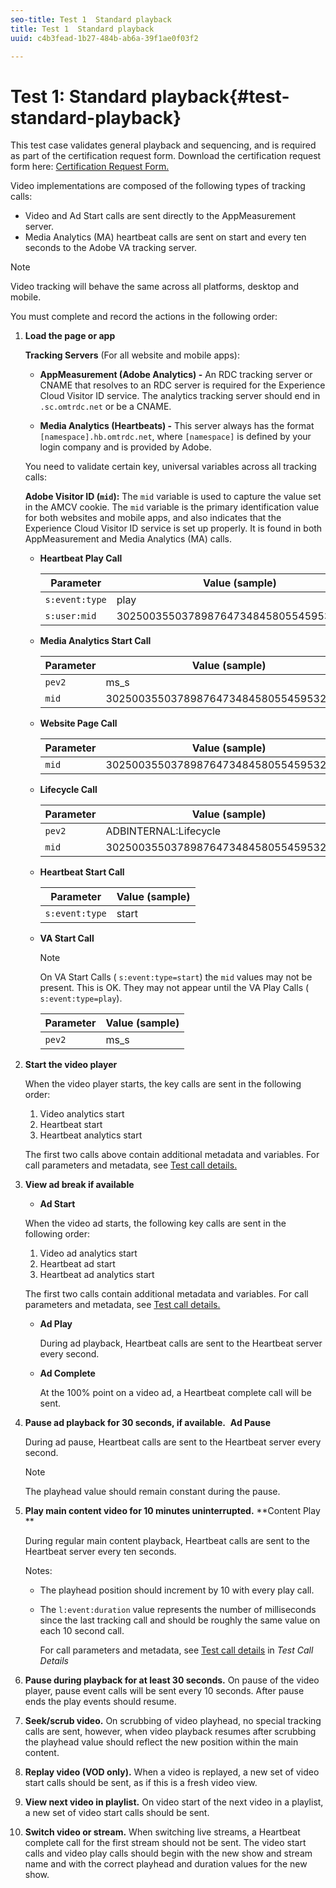 ```yaml
---
seo-title: Test 1  Standard playback
title: Test 1  Standard playback
uuid: c4b3fead-1b27-484b-ab6a-39f1ae0f03f2

---
```


# Test 1: Standard playback{#test-standard-playback}

This test case validates general playback and sequencing, and is required as part of the certification request form. Download the certification request form here: [Certification Request Form.](cert_req_form_nielsen.docx) 

Video implementations are composed of the following types of tracking calls:
* Video and Ad Start calls are sent directly to the AppMeasurement server. 
* Media Analytics (MA) heartbeat calls are sent on start and every ten seconds to the Adobe VA tracking server.

>[!NOTE]
>Video tracking will behave the same across all platforms, desktop and mobile.

You must complete and record the actions in the following order:

1. **Load the page or app**

    **Tracking Servers** (For all website and mobile apps):

    * **AppMeasurement (Adobe Analytics) -** An RDC tracking server or CNAME that resolves to an RDC server is required for the Experience Cloud Visitor ID service. The analytics tracking server should end in `.sc.omtrdc.net` or be a CNAME.     
    
    * **Media Analytics (Heartbeats) -** This server always has the format `[namespace].hb.omtrdc.net`, where `[namespace]` is defined by your login company and is provided by Adobe.

    You need to validate certain key, universal variables across all tracking calls:

    **Adobe Visitor ID (`mid`):** The `mid` variable is used to capture the value set in the AMCV cookie. The `mid` variable is the primary identification value for both websites and mobile apps, and also indicates that the Experience Cloud Visitor ID service is set up properly. It is found in both AppMeasurement and Media Analytics (MA) calls.

    * **Heartbeat Play Call**

       |  Parameter | Value (sample) |
       |---|---|
       | `s:event:type` | play |
       | `s:user:mid` | 30250035503789876473484580554595324209 |
  
    * **Media Analytics Start Call**
  
       |  Parameter | Value (sample) |
       |---|---|
       | `pev2` | ms_s |
       | `mid` | 30250035503789876473484580554595324209 |
  
    * **Website Page Call**
  
       |  Parameter | Value (sample) |
       |---|---|
       | `mid` | 30250035503789876473484580554595324209 |
  
    * **Lifecycle Call**
  
       |  Parameter | Value (sample) |
       |---|---|
       | `pev2` | ADBINTERNAL:Lifecycle |
       | `mid` | 30250035503789876473484580554595324209 |
  
    * **Heartbeat Start Call**
  
       |  Parameter | Value (sample) |
       |---|---|
       | `s:event:type` | start |
  
    * **VA Start Call**
  
       >[!NOTE]
       >
       >On VA Start Calls ( `s:event:type=start`) the `mid` values may not be present. This is OK. They may not appear until the VA Play Calls ( `s:event:type=play`).
  
       |  Parameter | Value (sample) |
       |---|---|
       | `pev2` | ms_s |

1. **Start the video player** 

    When the video player starts, the key calls are sent in the following order:

    1. Video analytics start
    1. Heartbeat start
    1. Heartbeat analytics start
 
    The first two calls above contain additional metadata and variables. For call parameters and metadata, see [Test call details.](/help/sdk-implement/validation/test-call-details.md)

1. **View ad break if available**

    * **Ad Start**

    When the video ad starts, the following key calls are sent in the following order:

    1. Video ad analytics start
    1. Heartbeat ad start
    1. Heartbeat ad analytics start

    The first two calls contain additional metadata and variables. For call parameters and metadata, see [Test call details.](/help/sdk-implement/validation/test-call-details.md#section_wz3_yff_f2b)

    * **Ad Play**

       During ad playback, Heartbeat calls are sent to the Heartbeat server every second. 
    
    * **Ad Complete**

       At the 100% point on a video ad, a Heartbeat complete call will be sent.

1. **Pause ad playback for 30 seconds, if available.**&nbsp; **Ad Pause**

    During ad pause, Heartbeat calls are sent to the Heartbeat server every second.

    >[!NOTE]
    >
    >The playhead value should remain constant during the pause.

1. **Play main content video for 10 minutes uninterrupted.**&nbsp;**Content Play **

    During regular main content playback, Heartbeat calls are sent to the Heartbeat server every ten seconds.
 
    Notes:
 
     * The playhead position should increment by 10 with every play call.
     * The `l:event:duration` value represents the number of milliseconds since the last tracking call and should be roughly the same value on each 10 second call.
 
       For call parameters and metadata, see [Test call details](/help/sdk-implement/validation/test-call-details.md#section_u1l_1gf_f2b) in *Test Call Details*

1. **Pause during playback for at least 30 seconds.** On pause of the video player, pause event calls will be sent every 10 seconds. After pause ends the play events should resume. 

1. **Seek/scrub video.** On scrubbing of video playhead, no special tracking calls are sent, however, when video playback resumes after scrubbing the playhead value should reflect the new position within the main content. 

1. **Replay video (VOD only).** When a video is replayed, a new set of video start calls should be sent, as if this is a fresh video view. 

1. **View next video in playlist.** On video start of the next video in a playlist, a new set of video start calls should be sent. 

1. **Switch video or stream.** When switching live streams, a Heartbeat complete call for the first stream should not be sent. The video start calls and video play calls should begin with the new show and stream name and with the correct playhead and duration values for the new show.

